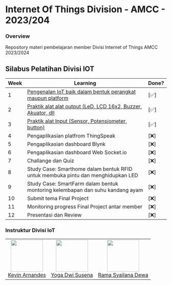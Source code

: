 # Internet Of Things Division - AMCC - 2023/204

### Overview

Repository materi pembelajaran member Divisi Internet of Things AMCC 2023/2024

## Silabus Pelatihan Divisi IOT

| Week | Learning                                                                                                                                                              | Done? |
| ---- | --------------------------------------------------------------------------------------------------------------------------------------------------------------------- | ----- |
| 1    | [Pengenalan IoT baik dalam bentuk perangkat maupun platform]("https://medium.com/amcc-amikom/exploring-the-world-of-microcontroller-1d217f346722")                    | [✅]  |
| 2    | [Praktik alat alat output (LeD, LCD 16x2, Buzzer, Akuator, dll]("https://medium.com/amcc-amikom/output-stringing-with-led-16x2-lcd-buzzer-and-actuator-dd85866681cb") | [✅]  |
| 3    | [Praktik alat Input (Sensor, Potensiometer, button)]("google.com")                                                                                                    | [✅]  |
| 4    | Pengaplikasian platfrom ThingSpeak                                                                                                                                    | [❌]  |
| 5    | Pengaplikasian dashboard Blynk                                                                                                                                        | [❌]  |
| 6    | Pengaplikasian dashboard Web Socket.io                                                                                                                                | [❌]  |
| 7    | Challange dan Quiz                                                                                                                                                    | [❌]  |
| 8    | Study Case: Smarthome dalam bentuk RFID untuk membuka pintu dan menghidupkan LED                                                                                      | [❌]  |
| 9    | Study Case: SmartFarm dalam bentuk montoring kelembapan dan suhu kandang ayam                                                                                         | [❌]  |
| 10   | Submit tema Final Project                                                                                                                                             | [❌]  |
| 11   | Monitoring progress Final Project antar member                                                                                                                        | [❌]  |
| 12   | Presentasi dan Review                                                                                                                                                 | [❌]  |

### Instruktur Divisi IoT

<table>
  <tr>
    <td align="center"><a href="#"><img src="https://lh4.googleusercontent.com/HZl0Ujr1QWw22eNwTJvdGuMNtVvDzwv_QSlPdtxrRVZx0Yfwba6MTw5REhU5VMSKYJlbZSI5iQDKDS7adsjkdxef7vB7IFMTIT8uEnNTs7U9NGSdML4fVIcET6NpPtCytw=w1280" width="100px;" alt=""/><br/>Kevin Arnandes</td>
    <td align="center"><a href="#"><img src="https://lh3.googleusercontent.com/KwUaq29FDhj2nltrw5HWyz80xJJgYJoAyeZ7fiQWQwoZDezOdWL7nGBqyAWwCVdCBRKcAi518Oa5YIEswvqaWQ0wYR70hTqi2IdulFTZcNl9rHvTjZxnnGgqYXlNeDmlfw=w1280" width="100px;" alt=""/><br/>Yoga Dwi Susena</td>
    <td align="center"><a href="#"><img src="https://lh6.googleusercontent.com/hNJU-cDVP6RnY6o-1Z3-G8WkSB04buk0zCXTJpDp_-jxPZPbB4O8ZXPQGicajeDmCYGXyOpmGCYx_qv9FjbuT4KVEX2BkOBlVAw-lylIYGQaf6dpwlOkLwOv3nmMZUDTSw=w1280" width="100px;" alt=""/><br/>Rama Syailana Dewa</td>

  </tr>
</table>
